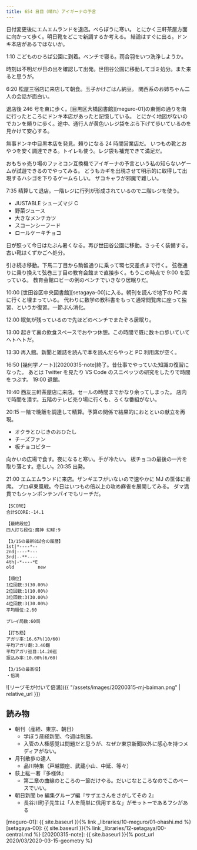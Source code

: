 ```yaml
---
title: 654 日目（晴れ）アイギーナの予言
---
```


日付変更後にエムエムランドを退店。べらぼうに寒い。
とにかく三軒茶屋方面に向かって歩く。明日靴をどこで新調するか考える。
結論はすぐに出る。ドンキ本店があるではないか。

1:10 こどものひろば公園に到着。ベンチで寝る。雨合羽をいつ洗浄しようか。

時刻は不明だが日の出を確認して出発。世田谷公園に移動してゴミ処分。また来ると思うが。

6:20 松屋三宿店に来店して朝食。玉子かけごはん納豆。
関西系のお姉ちゃん二人の会話が面白い。

退店後 246 号を東に歩く。[目黒区大橋図書館][meguro-01]の東側の通りを南に行ったところにドンキ本店があったと記憶している。
とにかく地図がないのでカンを頼りに歩く。途中、通行人が黄色いレジ袋をぶら下げて歩いているのを見かけて安心する。

無事ドンキ中目黒本店を発見。頼りになる 24 時間営業店だ。
いつもの靴とおやつを安く調達できる。トイレも使う。レジ袋も補充できて満足だ。

おもちゃ売り場のファミコン互換機でアイギーナの予言という私の知らないゲームが試遊できるのでやってみる。
どうもカギを出現させて明示的に取得して出現するハシゴを下りるゲームらしい。
ザコキャラが邪魔で難しい。

7:35 精算して退店。一階レジに行列が形成されているので二階レジを使う。

* JUSTABLE シューズマジ C
* 野菜ジュース
* 大きなメンチカツ
* スコーンシーフード
* ロールケーキチョコ

日が照って今日はたぶん暑くなる。再び世田谷公園に移動。さっそく装備する。古い靴はくずかごへ処分。

引き続き移動。下馬二丁目から駒留通りに乗って環七交差点まで行く。
弦巻通りに乗り換えて弦巻三丁目の教育会館まで直接歩く。もうこの時点で 9:00 を回っている。
教育会館ロビーの例のベンチでいきなり居眠りだ。

10:00 [世田谷区中央図書館][setagaya-00]に入る。朝刊を読んで地下の PC 席に行くと埋まっている。
代わりに数学の教科書をもって通常閲覧席に座って独習、というか復習。一節ぶん消化。

12:00 眠気が残っているので先ほどのベンチでまたぞろ居眠り。

13:00 起きて裏の飲食スペースでおやつ休憩。この時間で既に数キロ歩いていてヘトヘトだ。

13:30 再入館。新聞と雑誌を読んで本を読んだらやっと PC 利用席が空く。

16:50 [幾何学ノート][20200315-note]終了。昔仕事でやっていた知識の復習になった。
あとは Twitter を見たり VS Code のスニペッツの研究をしたりで時間をつぶす。
19:00 退館。

19:40 西友三軒茶屋店に来店。セールの時間までかなり余ってしまった。
店内で時間を潰す。五階のテレビ売り場に行くも、ろくな番組がない。

20:15 一階で晩飯を調達して精算。予算の関係で結果的におとといの献立を再現。

* オクラとひじきのおひたし
* チーズファン
* 板チョコビター

向かいの広場で食す。夜になると寒い。手が冷たい。
板チョコの最後の一片を取り落とす。悲しい。20:35 出発。

21:00 エムエムランドに来店。ザンギエフがいないので速やかに MJ の筐体に着席。
プロ卓東風戦。今日はいつもの倍以上の攻め麻雀を展開してみる。
ダマ満貫でもシャンポンテンパイでもリーチだ。

```text
【SCORE】
合計SCORE:-14.1

【最終段位】
四人打ち段位:魔神 幻球:9

【3/15の最新8試合の履歴】
1st|*----*--
2nd|----*---
3rd|--**----
4th|-*----*E
old         new

【順位】
1位回数:3(30.00%)
2位回数:1(10.00%)
3位回数:3(30.00%)
4位回数:3(30.00%)
平均順位:2.60

プレイ局数:60局

【打ち筋】
アガリ率:16.67%(10/60)
平均アガリ翻:3.40翻
平均アガリ巡目:14.20巡
振込み率:10.00%(6/60)

【3/15の最高役】
・倍満
```

![リーヅモが付いて倍満]({{ "/assets/images/20200315-mj-baiman.png" | relative_url }})

## 読み物

* 朝刊（産経、東京、朝日）
  * 学ぼう産経新聞、今週は制服。
  * 入管の人権感覚は問題だと思うが、なぜか東京新聞以外に感心を持つメディアがない。
* 月刊散歩の達人
  * 品川特集（戸越銀座、武蔵小山、中延、等々）
* 荻上紘一著『多様体』
  * 第二章の曲線のところの一節だけやる。だいじなところなのでこのペースでいい。
* 朝日新聞 be 編集グループ編『サザエさんをさがしてその 2』
  * 長谷川町子先生は「人を簡単に信用するな」がモットーであるフシがある

[meguro-01]: {{ site.baseurl }}{% link _libraries/10-meguro/01-ohashi.md %}
[setagaya-00]: {{ site.baseurl }}{% link _libraries/12-setagaya/00-central.md %}
[20200315-note]: {{ site.baseurl }}{% post_url 2020/03/2020-03-15-geometry %}
